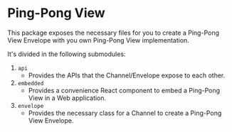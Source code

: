 # Ping-Pong View

This package exposes the necessary files for you to create a Ping-Pong View Envelope with you own Ping-Pong View implementation.

It's divided in the following submodules:

1. `api`
   - Provides the APIs that the Channel/Envelope expose to each other.
1. `embedded`
   - Provides a convenience React component to embed a Ping-Pong View in a Web application.
1. `envelope`
   - Provides the necessary class for a Channel to create a Ping-Pong View Envelope.
